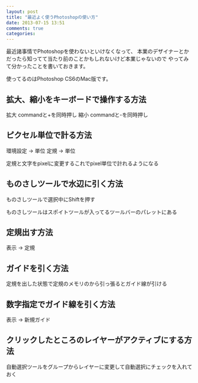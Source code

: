 ```yaml
---
layout: post
title: "最近よく使うPhotoshopの使い方"
date: 2013-07-15 13:51
comments: true
categories:
---
```


最近諸事情でPhotoshopを使わないといけなくなって、
本業のデザイナーとかだったら知ってて当たり前のことかもしれないけど本業じゃないので
やってみて分かったことを書いておきます。

使ってるのはPhotoshop CS6のMac版です。

## 拡大、縮小をキーボードで操作する方法

拡大 commandと+を同時押し
縮小 commandと-を同時押し

## ピクセル単位で計る方法
環境設定 -> 単位 定規 -> 単位

定規と文字をpixelに変更するこれでpixel単位で計れるようになる

## ものさしツールで水辺に引く方法
ものさしツールで選択中にShiftを押す

ものさしツールはスポイトツールが入ってるツールバーのパレットにある

## 定規出す方法
表示 -> 定規

## ガイドを引く方法
定規を出した状態で定規のメモリのから引っ張るとガイド線が引ける

## 数字指定でガイド線を引く方法
表示 -> 新規ガイド

## クリックしたところのレイヤーがアクティブにする方法
自動選択ツールをグループからレイヤーに変更して自動選択にチェックを入れておく
